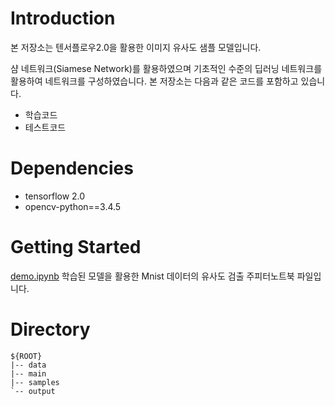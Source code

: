 # Introduction
본 저장소는 텐서플로우2.0을 활용한 이미지 유사도 샘플 모델입니다. 

샴 네트워크(Siamese Network)를 활용하였으며 기초적인 수준의 딥러닝 네트워크를 활용하여 네트워크를 구성하였습니다.
본 저장소는 다음과 같은 코드를 포함하고 있습니다.
* 학습코드
* 테스트코드

# Dependencies
* tensorflow 2.0
* opencv-python==3.4.5

# Getting Started
[demo.ipynb](samples/demo.ipynb) 학습된 모델을 활용한 Mnist 데이터의 유사도 검출 주피터노트북 파일입니다.

# Directory

```
${ROOT}
|-- data
|-- main
|-- samples
`-- output
```
